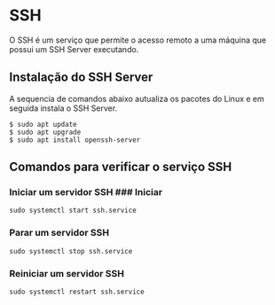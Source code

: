 # SSH #

>
O SSH é um serviço que permite o acesso remoto a uma máquina que possui um SSH Server executando.
>
>

>
## Instalação do SSH Server ##

> 
A sequencia de comandos abaixo autualiza os pacotes do Linux e em seguida instala o SSH Server.
>

```
$ sudo apt update
$ sudo apt upgrade
$ sudo apt install openssh-server
```
>

## Comandos para verificar o serviço SSH ##

### Iniciar um servidor SSH ### Iniciar
>
```
sudo systemctl start ssh.service
```
>

### Parar um servidor SSH ### 
>
```
sudo systemctl stop ssh.service
```
>
### Reiniciar um servidor SSH ###
>
```
sudo systemctl restart ssh.service
```
>
